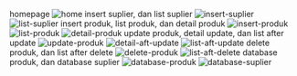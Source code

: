 homepage 
![home](https://github.com/user-attachments/assets/70ecf670-246e-49cb-b8b3-48de77c64364)
insert suplier, dan list suplier
![insert-suplier](https://github.com/user-attachments/assets/e1ac9969-6d16-4fe7-8387-b65e9511a723)
![list-suplier](https://github.com/user-attachments/assets/4fe7252c-6810-42ee-913d-374b39270c4e)
insert produk, list produk, dan detail produk 
![insert-produk](https://github.com/user-attachments/assets/b3f25d12-dbd7-482d-9e58-1aa7522c2577)
![list-produk](https://github.com/user-attachments/assets/2e476eef-96c4-47be-9830-94466d14cb78)
![detail-produk](https://github.com/user-attachments/assets/efe24e58-b917-4a85-9bab-46612ab808c2)
update produk, detail update, dan list after update 
![update-produk](https://github.com/user-attachments/assets/6e2da5d7-4277-42f2-80d5-302f713609ff)
![detail-aft-update](https://github.com/user-attachments/assets/83b5f078-be01-40b0-b2ca-1c4ea4d0c53d)
![list-aft-update](https://github.com/user-attachments/assets/7aa5488d-0065-4c0b-a2fd-6b62c7fc73e1)
delete produk, dan list after delete 
![delete-produk](https://github.com/user-attachments/assets/ef39a2bb-adc5-41b8-942f-7fa8bbb28cbd)
![list-aft-delete](https://github.com/user-attachments/assets/adc1b127-c53a-4802-aa19-aebf94cb0b20)
database produk, dan database suplier 
![database-produk](https://github.com/user-attachments/assets/8b40def8-1030-4d64-8ee9-63e0847335ae)
![database-suplier](https://github.com/user-attachments/assets/0ad411ba-f6e2-4acf-9ae5-ba3061b5c90e)
